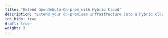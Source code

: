 ```yaml
---
title: "Extend OpenNebula On-prem with Hybrid Cloud"
description: "Extend your on-premises infrastructure into a hybrid cloud environment, combining local resources with public or sovereign cloud providers to enable dynamic scaling, improved availability, and cost-optimized resource usage while maintaining full control, consistent operations, and data sovereignty"
toc_hide: true
draft: true
weight: 3
---
```

